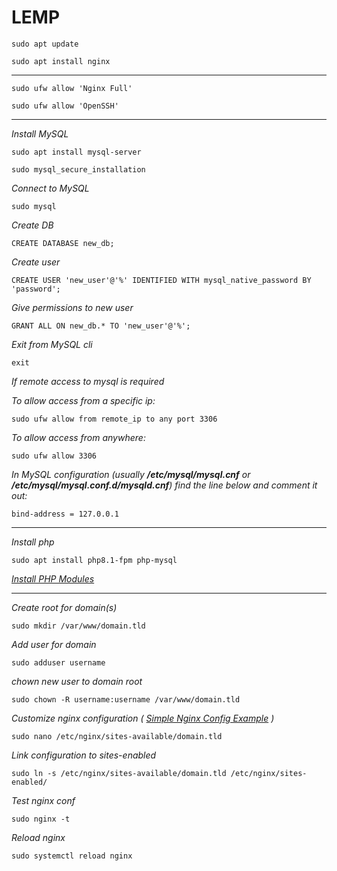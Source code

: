 # LEMP

```
sudo apt update
```
```
sudo apt install nginx
```

---

```
sudo ufw allow 'Nginx Full'
```
```
sudo ufw allow 'OpenSSH'
```

---

*Install MySQL*
```
sudo apt install mysql-server
```
```
sudo mysql_secure_installation
```

*Connect to MySQL*
```
sudo mysql
```

*Create DB*
```
CREATE DATABASE new_db;
```

*Create user*
```
CREATE USER 'new_user'@'%' IDENTIFIED WITH mysql_native_password BY 'password';
```

*Give permissions to new user*
```
GRANT ALL ON new_db.* TO 'new_user'@'%';
```

*Exit from MySQL cli*

```
exit
```

*If remote access to mysql is required*

*To allow access from a specific ip:*
```
sudo ufw allow from remote_ip to any port 3306
```

*To allow access from anywhere:*
```
sudo ufw allow 3306
```

*In MySQL configuration (usually **/etc/mysql/mysql.cnf** or **/etc/mysql/mysql.conf.d/mysqld.cnf**) find the line below and comment it out:*
```
bind-address = 127.0.0.1
```

---

*Install php*
```
sudo apt install php8.1-fpm php-mysql
```

*[Install PHP Modules](https://github.com/hozakar/kivir-zivir/blob/main/install_php_modules.md)*

---

*Create root for domain(s)*
```
sudo mkdir /var/www/domain.tld
```

*Add user for domain*
```
sudo adduser username
```

*chown new user to domain root*
```
sudo chown -R username:username /var/www/domain.tld
```

*Customize nginx configuration ( [Simple Nginx Config Example](https://github.com/hozakar/kivir-zivir/blob/main/nginx_config_simple.md) )*
```
sudo nano /etc/nginx/sites-available/domain.tld
```

*Link configuration to sites-enabled*
```
sudo ln -s /etc/nginx/sites-available/domain.tld /etc/nginx/sites-enabled/
```

*Test nginx conf*
```
sudo nginx -t
```

*Reload nginx*
```
sudo systemctl reload nginx
```

